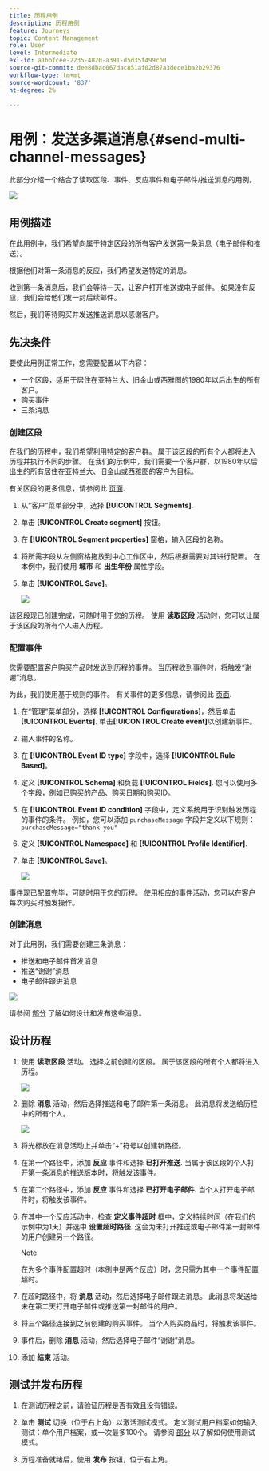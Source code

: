```yaml
---
title: 历程用例
description: 历程用例
feature: Journeys
topic: Content Management
role: User
level: Intermediate
exl-id: a1bbfcee-2235-4820-a391-d5d35f499cb0
source-git-commit: dee8dbac067dac851af02d87a3dece1ba2b29376
workflow-type: tm+mt
source-wordcount: '837'
ht-degree: 2%

---
```


# 用例：发送多渠道消息{#send-multi-channel-messages}

此部分介绍一个结合了读取区段、事件、反应事件和电子邮件/推送消息的用例。

![](assets/jo-uc1.png)

## 用例描述

在此用例中，我们希望向属于特定区段的所有客户发送第一条消息（电子邮件和推送）。

根据他们对第一条消息的反应，我们希望发送特定的消息。

收到第一条消息后，我们会等待一天，让客户打开推送或电子邮件。 如果没有反应，我们会给他们发一封后续邮件。

然后，我们等待购买并发送推送消息以感谢客户。

## 先决条件

要使此用例正常工作，您需要配置以下内容：

* 一个区段，适用于居住在亚特兰大、旧金山或西雅图的1980年以后出生的所有客户。
* 购买事件
* 三条消息

### 创建区段

在我们的历程中，我们希望利用特定的客户群。 属于该区段的所有个人都将进入历程并执行不同的步骤。 在我们的示例中，我们需要一个客户群，以1980年以后出生的所有居住在亚特兰大、旧金山或西雅图的客户为目标。

有关区段的更多信息，请参阅此 [页面](../segment/about-segments.md).

1. 从“客户”菜单部分中，选择 **[!UICONTROL Segments]**.

1. 单击 **[!UICONTROL Create segment]** 按钮。

1. 在 **[!UICONTROL Segment properties]** 窗格，输入区段的名称。

1. 将所需字段从左侧窗格拖放到中心工作区中，然后根据需要对其进行配置。 在本例中，我们使用 **城市** 和 **出生年份** 属性字段。

1. 单击 **[!UICONTROL Save]**。

   ![](assets/add-attributes.png)

该区段现已创建完成，可随时用于您的历程。 使用 **读取区段** 活动时，您可以让属于该区段的所有个人进入历程。

### 配置事件

您需要配置客户购买产品时发送到历程的事件。 当历程收到事件时，将触发“谢谢”消息。

为此，我们使用基于规则的事件。 有关事件的更多信息，请参阅此 [页面](../event/about-events.md).

1. 在“管理”菜单部分，选择 **[!UICONTROL Configurations]**，然后单击 **[!UICONTROL Events]**. 单击&#x200B;**[!UICONTROL Create event]**&#x200B;以创建新事件。

1. 输入事件的名称。

1. 在 **[!UICONTROL Event ID type]** 字段中，选择 **[!UICONTROL Rule Based]**。

1. 定义 **[!UICONTROL Schema]** 和负载 **[!UICONTROL Fields]**. 您可以使用多个字段，例如已购买的产品、购买日期和购买ID。

1. 在 **[!UICONTROL Event ID condition]** 字段中，定义系统用于识别触发历程的事件的条件。 例如，您可以添加 `purchaseMessage` 字段并定义以下规则： `purchaseMessage="thank you"`

1. 定义 **[!UICONTROL Namespace]** 和 **[!UICONTROL Profile Identifier]**.

1. 单击 **[!UICONTROL Save]**。

   ![](assets/jo-uc2.png)

事件现已配置完毕，可随时用于您的历程。 使用相应的事件活动，您可以在客户每次购买时触发操作。

### 创建消息

对于此用例，我们需要创建三条消息：

* 推送和电子邮件首发消息
* 推送“谢谢”消息
* 电子邮件跟进消息

![](assets/jo-uc3.png)

请参阅 [部分](../segment/about-segments.md) 了解如何设计和发布这些消息。

## 设计历程

1. 使用 **读取区段** 活动。 选择之前创建的区段。 属于该区段的所有个人都将进入历程。

   ![](assets/jo-uc4.png)

1. 删除 **消息** 活动，然后选择推送和电子邮件第一条消息。 此消息将发送给历程中的所有个人。

   ![](assets/jo-uc5.png)

1. 将光标放在消息活动上并单击“+”符号以创建新路径。

1. 在第一个路径中，添加 **反应** 事件和选择 **已打开推送**. 当属于该区段的个人打开第一条消息的推送版本时，将触发该事件。

1. 在第二个路径中，添加 **反应** 事件和选择 **已打开电子邮件**. 当个人打开电子邮件时，将触发该事件。

1. 在其中一个反应活动中，检查 **定义事件超时** 框中，定义持续时间（在我们的示例中为1天）并选中 **设置超时路径**. 这会为未打开推送或电子邮件第一封邮件的用户创建另一个路径。

   >[!NOTE]
   >
   >在为多个事件配置超时（本例中是两个反应）时，您只需为其中一个事件配置超时。

1. 在超时路径中，将 **消息** 活动，然后选择电子邮件跟进消息。 此消息将发送给未在第二天打开电子邮件或推送第一封邮件的用户。

1. 将三个路径连接到之前创建的购买事件。 当个人购买商品时，将触发该事件。

1. 事件后，删除 **消息** 活动，然后选择电子邮件“谢谢”消息。

1. 添加 **结束** 活动。

## 测试并发布历程

1. 在测试历程之前，请验证历程是否有效且没有错误。

1. 单击 **测试** 切换（位于右上角）以激活测试模式。 定义测试用户档案如何输入测试：单个用户档案，或一次最多100个。 请参阅 [部分](testing-the-journey.md) 以了解如何使用测试模式。

1. 历程准备就绪后，使用 **发布** 按钮，位于右上角。
